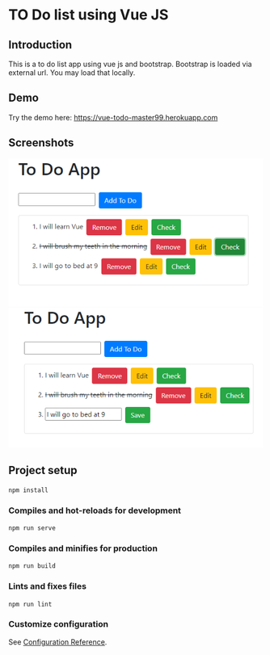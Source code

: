 # TO Do list using Vue JS

## Introduction
This is a to do list app using vue js and bootstrap. Bootstrap is loaded via external url. You may load that locally.

## Demo
Try the demo here: https://vue-todo-master99.herokuapp.com

## Screenshots
<img src="./screenshots/screenshot-1.PNG">
<img src="./screenshots/screenshot-2.PNG">

## Project setup
```
npm install
```

### Compiles and hot-reloads for development
```
npm run serve
```

### Compiles and minifies for production
```
npm run build
```

### Lints and fixes files
```
npm run lint
```

### Customize configuration
See [Configuration Reference](https://cli.vuejs.org/config/).
